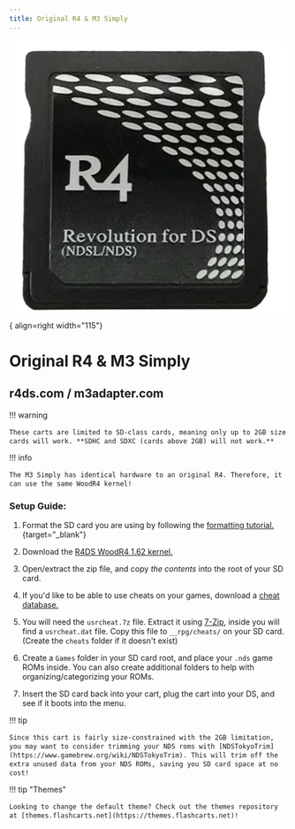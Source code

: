 ```yaml
---
title: Original R4 & M3 Simply
---
```


![R4DS](../images/r4ds.png){ align=right width="115"}
# Original R4 & M3 Simply
## r4ds.com / m3adapter.com

!!! warning

    These carts are limited to SD-class cards, meaning only up to 2GB size cards will work. **SDHC and SDXC (cards above 2GB) will not work.**

!!! info

    The M3 Simply has identical hardware to an original R4. Therefore, it can use the same WoodR4 kernel!

### Setup Guide:

1. Format the SD card you are using by following the [formatting tutorial.](../tutorials/formatting.md){target="_blank"}

1. Download the [R4DS WoodR4 1.62 kernel.](https://archive.flashcarts.net/R4_original_M3_Simply/R4DS_Wood_R4_1.62.zip)

1. Open/extract the zip file, and copy *the contents* into the root of your SD card.

1. If you'd like to be able to use cheats on your games, download a [cheat database.](https://github.com/DeadSkullzJr/NDS-i-Cheat-Databases/releases/latest)

1. You will need the `usrcheat.7z` file. Extract it using [7-Zip](https://www.7-zip.org/), inside you will find a `usrcheat.dat` file. Copy this file to `__rpg/cheats/` on your SD card. (Create the `cheats` folder if it doesn't exist)

1. Create a `Games` folder in your SD card root, and place your `.nds` game ROMs inside. You can also create additional folders to help with organizing/categorizing your ROMs.

1. Insert the SD card back into your cart, plug the cart into your DS, and see if it boots into the menu.

!!! tip

    Since this cart is fairly size-constrained with the 2GB limitation, you may want to consider trimming your NDS roms with [NDSTokyoTrim](https://www.gamebrew.org/wiki/NDSTokyoTrim). This will trim off the extra unused data from your NDS ROMs, saving you SD card space at no cost!

!!! tip "Themes"

    Looking to change the default theme? Check out the themes repository at [themes.flashcarts.net](https://themes.flashcarts.net)!